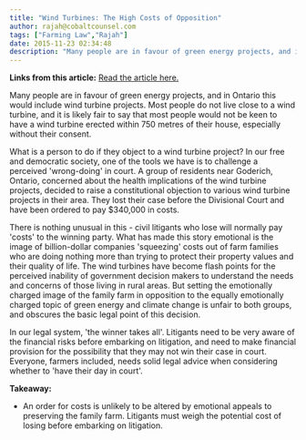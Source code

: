 ```yaml
---
title: "Wind Turbines: The High Costs of Opposition"
author: rajah@cobaltcounsel.com
tags: ["Farming Law","Rajah"]
date: 2015-11-23 02:34:48
description: "Many people are in favour of green energy projects, and in Ontario this would include wind turbine pro..."
---
```


**Links from this article:** [Read the article here.](http://www.thestar.com/news/canada/2015/03/01/farm-families-face-huge-legal-bills-from-wind-farm-companies.html)

Many people are in favour of green energy projects, and in Ontario this would include wind turbine projects. Most people do not live close to a wind turbine, and it is likely fair to say that most people would not be keen to have a wind turbine erected within 750 metres of their house, especially without their consent. 

What is a person to do if they object to a wind turbine project? In our free and democratic society, one of the tools we have is to challenge a perceived 'wrong-doing' in court. A group of residents near Goderich, Ontario, concerned about the health implications of the wind turbine projects, decided to raise a constitutional objection to various wind turbine projects in their area. They lost their case before the Divisional Court and have been ordered to pay $340,000 in costs.

There is nothing unusual in this - civil litigants who lose will normally pay 'costs' to the winning party. What has made this story emotional is the image of billion-dollar companies 'squeezing' costs out of farm families who are doing nothing more than trying to protect their property values and their quality of life. The wind turbines have become flash points for the perceived inability of government decision makers to understand the needs and concerns of those living in rural areas. But setting the emotionally charged image of the family farm in opposition to the equally emotionally charged topic of green energy and climate change is unfair to both groups, and obscures the basic legal point of this decision. 

In our legal system, 'the winner takes all'. Litigants need to be very aware of the financial risks before embarking on litigation, and need to make financial provision for the possibility that they may not win their case in court. Everyone, farmers included, needs solid legal advice when considering whether to 'have their day in court'.

**Takeaway:**

- An order for costs is unlikely to be altered by emotional appeals to preserving the family farm. Litigants must weigh the potential cost of losing before embarking on litigation.
